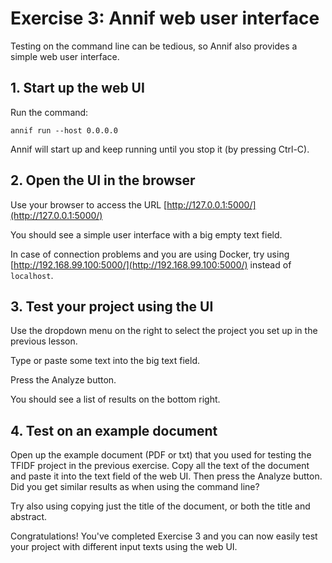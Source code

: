 # Exercise 3: Annif web user interface

Testing on the command line can be tedious, so Annif also provides a simple
web user interface.

## 1. Start up the web UI

Run the command:

    annif run --host 0.0.0.0

Annif will start up and keep running until you stop it (by pressing Ctrl-C).

## 2. Open the UI in the browser

Use your browser to access the URL
[http://127.0.0.1:5000/](http://127.0.0.1:5000/)

You should see a simple user interface with a big empty text field.

In case of connection problems and you are using Docker, try using [http://192.168.99.100:5000/](http://192.168.99.100:5000/) instead of `localhost`. 

## 3. Test your project using the UI

Use the dropdown menu on the right to select the project you set up in the
previous lesson.

Type or paste some text into the big text field.

Press the Analyze button.

You should see a list of results on the bottom right.

## 4. Test on an example document

Open up the example document (PDF or txt) that you used for testing the
TFIDF project in the previous exercise. Copy all the text of the document
and paste it into the text field of the web UI. Then press the Analyze
button. Did you get similar results as when using the command line?

Try also using copying just the title of the document, or both the title and
abstract.

Congratulations! You've completed Exercise 3 and you can now easily test your
project with different input texts using the web UI. 

